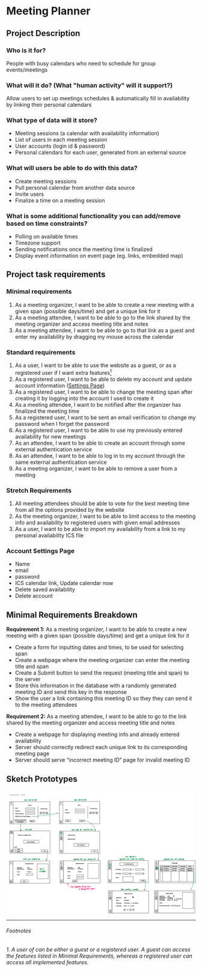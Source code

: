 # Meeting Planner

## Project Description

### Who is it for?

People with busy calendars who need to schedule for group events/meetings

### What will it do? (What "human activity" will it support?)

Allow users to set up meetings schedules & automatically fill in availability by linking their personal calendars

### What type of data will it store?

- Meeting sessions (a calendar with availability information)
- List of users in each meeting session
- User accounts (login id & password)
- Personal calendars for each user, generated from an external source

### What will users be able to do with this data?

- Create meeting sessions
- Pull personal calendar from another data source
- Invite users
- Finalize a time on a meeting session

### What is some additional functionality you can add/remove based on time constraints?

- Polling on available times
- Timezone support
- Sending notifications once the meeting time is finalized
- Display event information on event page (eg. links, embedded map)

## Project task requirements

### Minimal requirements

1. As a meeting organizer, I want to be able to create a new meeting with a given span (possible days/time) and get a unique link for it
2. As a meeting attendee, I want to be able to go to the link shared by the meeting organizer and access meeting title and notes
3. As a meeting attendee, I want to be able to go to that link as a guest and enter my availability by dragging my mouse across the calendar

### Standard requirements

1. As a user, I want to be able to use the website as a guest, or as a registered user if I want extra features[<sup>1</sup>](#footnotes)
2. As a registered user, I want to be able to delete my account and update account information ([Settings Page](#account-settings-page))
3. As a registered user, I want to be able to change the meeting span after creating it by logging into the account I used to create it
4. As a meeting attendee, I want to be notified after the organizer has finalized the meeting time
5. As a registered user, I want to be sent an email verification to change my password when I forget the password
6. As a registered user, I want to be able to use my previously entered availability for new meetings
7. As an attendee, I want to be able to create an account through some external authentication service
8. As an attendee, I want to be able to log in to my account through the same external authentication service
9. As a meeting organizer, I want to be able to remove a user from a meeting

### Stretch Requirements

1. All meeting attendees should be able to vote for the best meeting time from all the options provided by the website
2. As the meeting organizer, I want to be able to limit access to the meeting info and availability to registered users with given email addresses
3. As a user, I want to be able to import my availability from a link to my personal availability ICS file

### Account Settings Page

- Name
- email
- password
- ICS calendar link, Update calendar now
- Delete saved availability
- Delete account

## Minimal Requirements Breakdown

**Requirement 1:** As a meeting organizer, I want to be able to create a new meeting with a given span (possible days/time) and get a unique link for it

- Create a form for inputting dates and times, to be used for selecting span
- Create a webpage where the meeting organizer can enter the meeting title and span
- Create a Submit button to send the request (meeting title and span) to the server
- Store this information in the database with a randomly generated meeting ID and send this key in the response
- Show the user a link containing this meeting ID so they they can send it to the meeting attendees

**Requirement 2:** As a meeting attendee, I want to be able to go to the link shared by the meeting organizer and access meeting title and notes

- Create a webpage for displaying meeting info and already entered availability
- Server should correctly redirect each unique link to its corresponding meeting page
- Server should serve “incorrect meeting ID” page for invalid meeting ID

## Sketch Prototypes

![Image containing rough sketch prototypes](SketchPrototypes.png)


---
###### *Footnotes*
*1. <a id="#foot1"></a> A user of can be either a guest or a registered user. A guest can access the features listed in Minimal Requirements, whereas a registered user can access all implemented features.*
